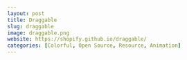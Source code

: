 ```yaml
---
layout: post
title: Draggable
slug: draggable
image: draggable.png
website: https://shopify.github.io/draggable/
categories: [Colorful, Open Source, Resource, Animation]
---
```

